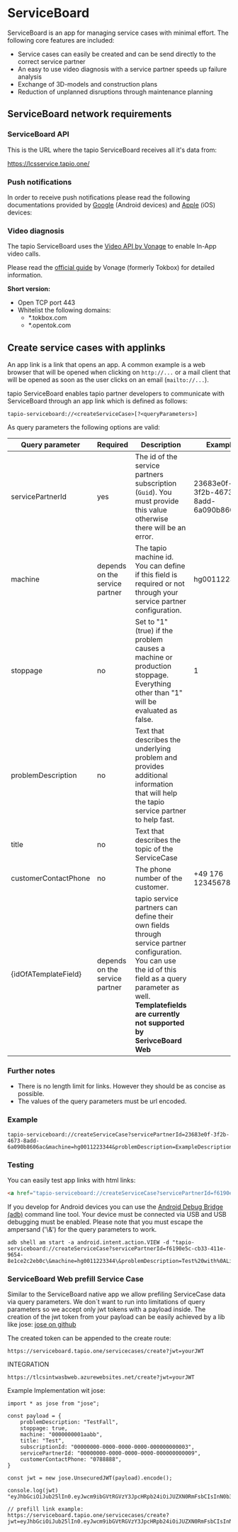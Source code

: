 
# ServiceBoard

ServiceBoard is an app for managing service cases with minimal effort. The following core features are included:

* Service cases can easily be created and can be send directly to the correct service partner
* An easy to use video diagnosis with a service partner speeds up failure analysis
* Exchange of 3D-models and construction plans
* Reduction of unplanned disruptions through maintenance planning

## ServiceBoard network requirements

### ServiceBoard API

This is the URL where the tapio ServiceBoard receives all it's data from:
<!-- markdown-link-check-disable-next-line -->
<https://lcsservice.tapio.one/>

### Push notifications

In order to receive push notifications please read the following documentations provided by [Google](https://firebase.google.com/docs/cloud-messaging/concept-options#messaging-ports-and-your-firewall) (Android devices) and [Apple](https://support.apple.com/en-us/HT203609) (iOS) devices:

### Video diagnosis

<!-- markdown-link-check-disable-next-line -->
The tapio ServiceBoard uses the [Video API by Vonage](https://www.vonage.com/communications-apis/video/) to enable In-App video calls.

<!-- markdown-link-check-disable-next-line -->
Please read the [official guide](https://support.tokbox.com/hc/en-us/articles/360029733631) by Vonage (formerly Tokbox) for detailed information.

**Short version:**

- Open TCP port 443
- Whitelist the following domains:
  - *.tokbox.com
  - *.opentok.com

## Create service cases with applinks

An app link is a link that opens an app. A common example is a web browser that will be opened when clicking on ```http://...``` or a mail client that will be opened as soon as the user clicks on an email (```mailto://...```).

tapio ServiceBoard enables tapio partner developers to communicate with ServiceBoard through an app link which is defined as follows:

```plaintext
tapio-serviceboard://<createServiceCase>[?<queryParameters>]
```

As query parameters the following options are valid:

| Query parameter      | Required                       | Description                                                                                                                                              | Example                              |
| -------------------- | ------------------------------ | -------------------------------------------------------------------------------------------------------------------------------------------------------- | ------------------------------------ |
| servicePartnerId     | yes                            | The id of the service partners subscription (`Guid`). You must provide this value otherwise there will be an error.                                      | 23683e0f-3f2b-4673-8add-6a090b8606ac |
| machine              | depends on the service partner | The tapio machine id. You can define if this field is required or not through your service partner configuration.                                        | hg0011223344                         |
| stoppage             | no                             | Set to "1" (true) if the problem causes a machine or production stoppage. Everything other than "1" will be evaluated as false.                          | 1                                    |
| problemDescription   | no                             | Text that describes the underlying problem and provides additional information that will help the tapio service partner to help fast.                    |                                      |
| title   | no                             | Text that describes the topic of the ServiceCase                    |                                      |
| customerContactPhone | no                             | The phone number of the customer.                                                                                                                        | +49 176 12345678                     |
| {idOfATemplateField} | depends on the service partner | tapio service partners can define their own fields through service partner configuration. You can use the id of this field as a query parameter as well. **Templatefields are currently not supported by SerivceBoard Web** |                                      |

### Further notes

* There is no length limit for links. However they should be as concise as possible.
* The values of the query parameters must be url encoded.

### Example

```plaintext
tapio-serviceboard://createServiceCase?servicePartnerId=23683e0f-3f2b-4673-8add-6a090b8606ac&machine=hg0011223344&problemDescription=ExampleDescription%20with%0ALinebreaks
```

### Testing

You can easily test app links with html links:

```html
<a href="tapio-serviceboard://createServiceCase?servicePartnerId=f6190e5c-cb33-411e-9654-8e1ce2c2eb0c&machine=hg0011223344&problemDescription=Test%20with%0ALinebreaks">Test</a>
```

<!-- markdown-link-check-disable-next-line -->
If you develop for Android devices you can use the [Android Debug Bridge (adb)](https://developer.android.com/studio/command-line/adb) command line tool.
Your device must be connected via USB and USB debugging must be enabled. Please note that you must escape the ampersand ('\\&') for the query parameters to work.

```console
adb shell am start -a android.intent.action.VIEW -d "tapio-serviceboard://createServiceCase?servicePartnerId=f6190e5c-cb33-411e-9654-8e1ce2c2eb0c\&machine=hg0011223344\&problemDescription=Test%20with%0ALinebreaks"
```
### ServiceBoard Web prefill Service Case

Similar to the ServiceBoard native app we allow prefiling ServiceCase data via query parameters. We don´t want to run into limitations of query parameters so we accept only jwt tokens with a payload inside. The creation of the jwt token from your payload can be easily achieved by a lib like jose: [jose on github](https://github.com/panva/jose)

The created token can be appended to the create route:
<!-- markdown-link-check-disable-next-line -->
`https://serviceboard.tapio.one/servicecases/create?jwt=yourJWT`

INTEGRATION
<!-- markdown-link-check-disable-next-line -->
`https://tlcsintwasbweb.azurewebsites.net/create?jwt=yourJWT`

Example Implementation wit jose:

````
import * as jose from "jose";

const payload = {
    problemDescription: "TestFall",
    stoppage: true,
    machine: "0000000001aabb",
    title: "Test",
    subscriptionId: "00000000-0000-0000-0000-000000000003",
    servicePartnerId: "00000000-0000-0000-0000-000000000009",
    customerContactPhone: "0788888",
}

const jwt = new jose.UnsecuredJWT(payload).encode();

console.log(jwt)
"eyJhbGciOiJub25lIn0.eyJwcm9ibGVtRGVzY3JpcHRpb24iOiJUZXN0RmFsbCIsInN0b3BwYWdlIjp0cnVlLCJtYWNoaW5lIjoiMDAwMDAwMDAwMWFhYmIiLCJ0aXRsZSI6IlRlc3QiLCJzdWJzY3JpcHRpb25JZCI6IjAwMDAwMDAwLTAwMDAtMDAwMC0wMDAwLTAwMDAwMDAwMDAwMyIsInNlcnZpY2VQYXJ0bmVySWQiOiIwMDAwMDAwMC0wMDAwLTAwMDAtMDAwMC0wMDAwMDAwMDAwMDkiLCJjdXN0b21lckNvbnRhY3RQaG9uZSI6IjA3ODg4ODgifQ."

// prefill link example:
https://serviceboard.tapio.one/servicecases/create?jwt=eyJhbGciOiJub25lIn0.eyJwcm9ibGVtRGVzY3JpcHRpb24iOiJUZXN0RmFsbCIsInN0b3BwYWdlIjp0cnVlLCJtYWNoaW5lIjoiMDAwMDAwMDAwMWFhYmIiLCJ0aXRsZSI6IlRlc3QiLCJzdWJzY3JpcHRpb25JZCI6IjAwMDAwMDAwLTAwMDAtMDAwMC0wMDAwLTAwMDAwMDAwMDAwMyIsInNlcnZpY2VQYXJ0bmVySWQiOiIwMDAwMDAwMC0wMDAwLTAwMDAtMDAwMC0wMDAwMDAwMDAwMDkiLCJjdXN0b21lckNvbnRhY3RQaG9uZSI6IjA3ODg4ODgifQ.

````

